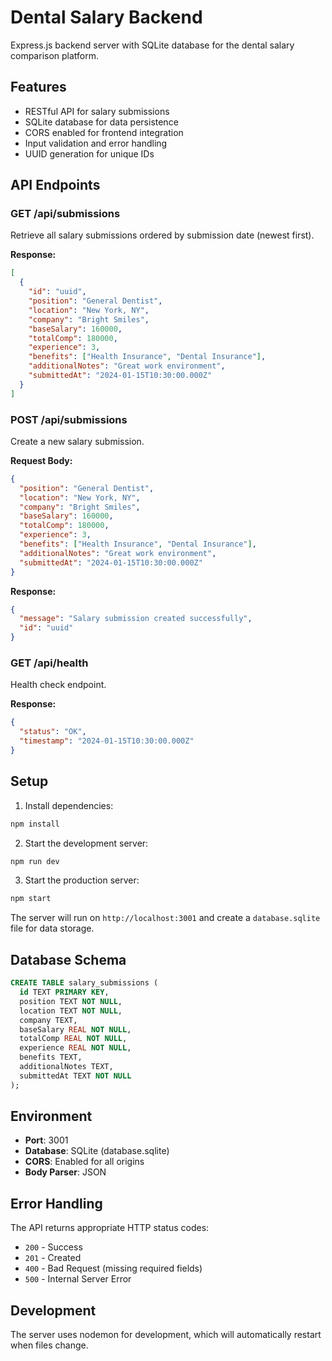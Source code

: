 # Dental Salary Backend

Express.js backend server with SQLite database for the dental salary comparison platform.

## Features

- RESTful API for salary submissions
- SQLite database for data persistence
- CORS enabled for frontend integration
- Input validation and error handling
- UUID generation for unique IDs

## API Endpoints

### GET /api/submissions
Retrieve all salary submissions ordered by submission date (newest first).

**Response:**
```json
[
  {
    "id": "uuid",
    "position": "General Dentist",
    "location": "New York, NY",
    "company": "Bright Smiles",
    "baseSalary": 160000,
    "totalComp": 180000,
    "experience": 3,
    "benefits": ["Health Insurance", "Dental Insurance"],
    "additionalNotes": "Great work environment",
    "submittedAt": "2024-01-15T10:30:00.000Z"
  }
]
```

### POST /api/submissions
Create a new salary submission.

**Request Body:**
```json
{
  "position": "General Dentist",
  "location": "New York, NY",
  "company": "Bright Smiles",
  "baseSalary": 160000,
  "totalComp": 180000,
  "experience": 3,
  "benefits": ["Health Insurance", "Dental Insurance"],
  "additionalNotes": "Great work environment",
  "submittedAt": "2024-01-15T10:30:00.000Z"
}
```

**Response:**
```json
{
  "message": "Salary submission created successfully",
  "id": "uuid"
}
```

### GET /api/health
Health check endpoint.

**Response:**
```json
{
  "status": "OK",
  "timestamp": "2024-01-15T10:30:00.000Z"
}
```

## Setup

1. Install dependencies:
```bash
npm install
```

2. Start the development server:
```bash
npm run dev
```

3. Start the production server:
```bash
npm start
```

The server will run on `http://localhost:3001` and create a `database.sqlite` file for data storage.

## Database Schema

```sql
CREATE TABLE salary_submissions (
  id TEXT PRIMARY KEY,
  position TEXT NOT NULL,
  location TEXT NOT NULL,
  company TEXT,
  baseSalary REAL NOT NULL,
  totalComp REAL NOT NULL,
  experience REAL NOT NULL,
  benefits TEXT,
  additionalNotes TEXT,
  submittedAt TEXT NOT NULL
);
```

## Environment

- **Port**: 3001
- **Database**: SQLite (database.sqlite)
- **CORS**: Enabled for all origins
- **Body Parser**: JSON

## Error Handling

The API returns appropriate HTTP status codes:
- `200` - Success
- `201` - Created
- `400` - Bad Request (missing required fields)
- `500` - Internal Server Error

## Development

The server uses nodemon for development, which will automatically restart when files change. 
